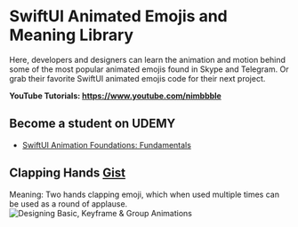 # SwiftUI Animated Emojis and Meaning Library

Here, developers and designers can learn the animation and motion behind some of the most popular animated emojis found in Skype and Telegram. Or grab their favorite SwiftUI animated emojis code for their next project. 

**YouTube Tutorials: https://www.youtube.com/nimbbble**

## **Become a student on UDEMY**
* <a href="https://www.udemy.com/course/swiftui-animation-foundations/?referralCode=82F5D165CCE2758306FA" target="_blank">SwiftUI Animation Foundations: Fundamentals</a>

## Clapping Hands <a href="https://gist.github.com/amosgyamfi/0b7430199a1d590787852ec741ec7b13">Gist</a>
Meaning: Two hands clapping emoji, which when used multiple times can be used as a round of applause.
![Designing Basic, Keyframe & Group Animations](https://github.com/amosgyamfi/swiftui-animation-library/blob/master/A/animation_types.gif)
